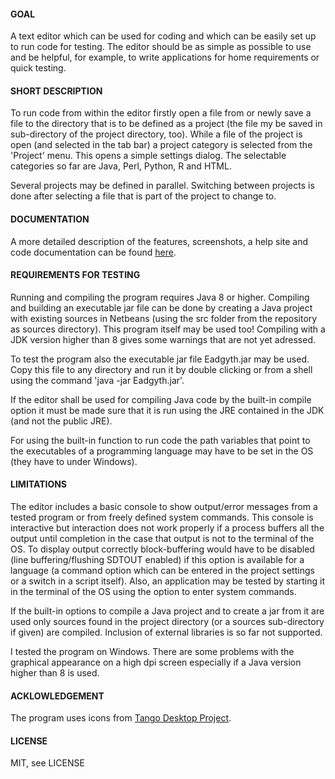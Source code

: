 <h4>GOAL</h4>
<p>
A text editor which can be used for coding and which can be easily set up to run code for
testing. The editor should be as simple as possible to use and be helpful, for example, to
write applications for home requirements or quick testing.
<br>
<h4>SHORT DESCRIPTION</h4>
<p>
To run code from within the editor firstly open a file from or newly save a file to the
directory that is to be defined as a project (the file my be saved in sub-directory of the
project directory, too). While a file of the project is open (and selected in the tab bar)
a project category is selected from the 'Project' menu. This opens a simple settings dialog.
The selectable categories so far are Java, Perl, Python, R and HTML.
<p>
Several projects may be defined in parallel. Switching between projects is done after
selecting a file that is part of the project to change to.
<br>
<h4>DOCUMENTATION</h4>
<p>
A more detailed description of the features, screenshots, a help site and code documentation
can be found <a href="https://eadgyth.github.io/Programming-Editor/">here</a>.
<br>
<h4>REQUIREMENTS FOR TESTING</h4>
<p>
Running and compiling the program requires Java 8 or higher. Compiling and building an
executable jar file can be done by creating a Java project with existing sources in Netbeans
(using the src folder from the repository as sources directory). This program itself may be
used too! Compiling with a JDK version higher than 8 gives some warnings that are not yet
adressed.
<p> 
To test the program also the executable jar file Eadgyth.jar may be used. Copy this file
to any directory and run it by double clicking or from a shell using the command
'java -jar Eadgyth.jar'. 
<p>
If the editor shall be used for compiling Java code by the built-in compile option it must be
made sure that it is run using the JRE contained in the JDK (and not the public JRE).
<p>
For using the built-in function to run code the path variables that point to the executables
of a programming language may have to be set in the OS (they have to under Windows).
<br>
<h4>LIMITATIONS</h4>
<p>
The editor includes a basic console to show output/error messages from a tested program
or from freely defined system commands. This console is interactive but interaction does
not work properly if a process buffers all the output until completion in the case that
output is not to the terminal of the OS. To display output correctly block-buffering would
have to be disabled (line buffering/flushing SDTOUT enabled) if this option is available for
a language (a command option which can be entered in the project settings or a switch in a
script itself). Also, an application may be tested by starting it in the terminal of the OS
using the option to enter system commands.
<p>
If the built-in options to compile a Java project and to create a jar from it are used only
sources found in the project directory (or a sources sub-directory if given) are compiled.
Inclusion of external libraries is so far not supported.
<p>
I tested the program on Windows. There are some problems with the graphical appearance on
a high dpi screen especially if a Java version higher than 8 is used.
<br>
<h4>ACKLOWLEDGEMENT</h4>
<p>
The program uses icons from
<a href="https://github.com/Distrotech/tango-icon-theme">Tango Desktop Project</a>.
<br>
<h4>LICENSE</h4>
<p>
MIT, see LICENSE<br>
